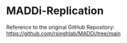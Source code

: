 # MADDi-Replication
Reference to the original GitHub Repository: https://github.com/rsinghlab/MADDi/tree/main
